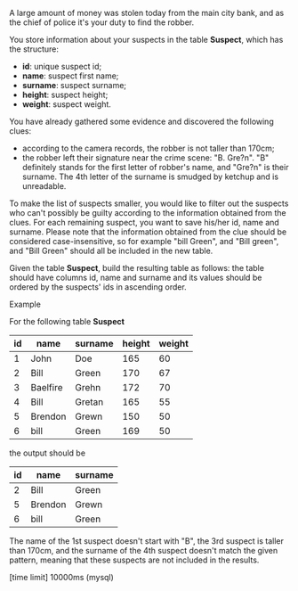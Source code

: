 A large amount of money was stolen today from the main city bank, and as the chief of police it's your duty to find the robber.

You store information about your suspects in the table __Suspect__, which has the structure:

* **id**: unique suspect id;
* **name**: suspect first name;
* **surname**: suspect surname;
* **height**: suspect height;
* **weight**: suspect weight.

You have already gathered some evidence and discovered the following clues:

* according to the camera records, the robber is not taller than 170cm;
* the robber left their signature near the crime scene: "B. Gre?n". "B" definitely stands for the first letter of robber's name, and "Gre?n" is their surname. The 4th letter of the surname is smudged by ketchup and is unreadable.

To make the list of suspects smaller, you would like to filter out the suspects who can't possibly be guilty according to the information obtained from the clues. For each remaining suspect, you want to save his/her id, name and surname. Please note that the information obtained from the clue should be considered case-insensitive, so for example "bill Green", and "Bill green", and "Bill Green" should all be included in the new table.

Given the table __Suspect__, build the resulting table as follows: the table should have columns id, name and surname and its values should be ordered by the suspects' ids in ascending order.

Example

For the following table __Suspect__

|id|	name|	surname|	height|	weight|
|---|---|---|---|---|
|1|	John|	Doe	|165|	60|
|2|	Bill|	Green	|170	|67|
|3|	Baelfire|	Grehn|	172	|70|
|4|	Bill	|Gretan	|165|	55|
|5|	Brendon	|Grewn|	150	|50|
|6|	bill	|Green|	169	|50|

the output should be

|id|	name|	surname|
|---|---|---|
|2|	Bill|	Green|
|5|	Brendon|	Grewn|
|6|	bill|	Green|

The name of the 1st suspect doesn't start with "B", the 3rd suspect is taller than 170cm, and the surname of the 4th suspect doesn't match the given pattern, meaning that these suspects are not included in the results.

[time limit] 10000ms (mysql)
